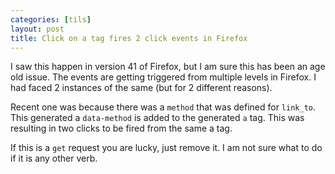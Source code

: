 ```yaml
---
categories: [tils]
layout: post
title: Click on a tag fires 2 click events in Firefox
---
```


I saw this happen in version 41 of Firefox, but I am sure this has been an age old issue. The events are getting triggered from multiple levels in Firefox. I had faced 2 instances of the same (but for 2 different reasons).

Recent one was because there was a `method` that was defined for `link_to`. This generated a `data-method` is added to the generated `a` tag. This was resulting in two clicks to be fired from the same a tag.

If this is a `get` request you are lucky, just remove it. I am not sure what to do if it is any other verb.
